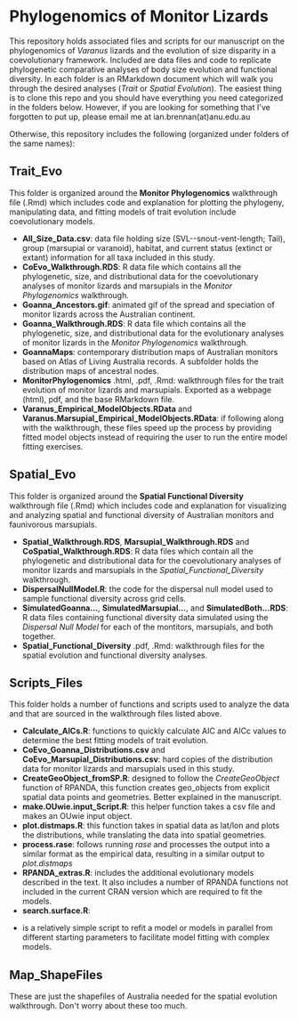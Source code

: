 # Phylogenomics of Monitor Lizards

This repository holds associated files and scripts for our manuscript on the phylogenomics of *Varanus* lizards and the evolution of size disparity in a coevolutionary framework. Included are data files and code to replicate phylogenetic comparative analyses of body size evolution and functional diversity. In each folder is an RMarkdown document which will walk you through the desired analyses (*Trait* or *Spatial Evolution*). The easiest thing is to clone this repo and you should have everything you need categorized in the folders below. However, if you are looking for something that I've forgotten to put up, please email me at ian.brennan(at)anu.edu.au

Otherwise, this repository includes the following (organized under folders of the same names):

 ## Trait_Evo
 This folder is organized around the **Monitor Phylogenomics** walkthrough file (.Rmd) which includes code and explanation for plotting the phylogeny, manipulating data, and fitting models of trait evolution include coevolutionary models.
 + **All_Size_Data.csv**: data file holding size (SVL--snout-vent-length; Tail), group (marsupial or varanoid), habitat, and current status (extinct or extant) information for all taxa included in this study.
 + **CoEvo_Walkthrough.RDS**: R data file which contains all the phylogenetic, size, and distributional data for the coevolutionary analyses of monitor lizards and marsupials in the *Monitor Phylogenomics* walkthrough.
 + **Goanna_Ancestors.gif**: animated gif of the spread and speciation of monitor lizards across the Australian continent.
 + **Goanna_Walkthrough.RDS**: R data file which contains all the phylogenetic, size, and distributional data for the evolutionary analyses of monitor lizards in the *Monitor Phylogenomics* walkthrough.
 + **GoannaMaps**: contemporary distribution maps of Australian monitors based on Atlas of Living Australia records. A subfolder holds the distribution maps of ancestral nodes.
 + **MonitorPhylogenomics** .html, .pdf, .Rmd: walkthrough files for the trait evolution of monitor lizards and marsupials. Exported as a webpage (html), pdf, and the base RMarkdown file.
 + **Varanus_Empirical_ModelObjects.RData** and **Varanus.Marsupial_Empirical_ModelObjects.RData**: if following along with the walkthrough, these files speed up the process by providing fitted model objects instead of requiring the user to run the entire model fitting exercises. 

## Spatial_Evo
This folder is organized around the **Spatial Functional Diversity** walkthrough file (.Rmd) which includes code and explanation for visualizing and analyzing spatial and functional diversity of Australian monitors and faunivorous marsupials.
+ **Spatial_Walkthrough.RDS**, **Marsupial_Walkthrough.RDS** and **CoSpatial_Walkthrough.RDS**: R data files which contain all the phylogenetic and distributional data for the coevolutionary analyses of monitor lizards and marsupials in the *Spatial_Functional_Diversity* walkthrough.
+ **DispersalNullModel.R**: the code for the dispersal null model used to sample functional diversity across grid cells.
+  **SimulatedGoanna...**, **SimulatedMarsupial...**, and **SimulatedBoth...RDS**: R data files containing functional diversity data simulated using the *Dispersal Null Model* for each of the montitors, marsupials, and both together.
+ **Spatial_Functional_Diversity** .pdf, .Rmd: walkthrough files for the spatial evolution and functional diversity analyses. 

## Scripts_Files
This folder holds a number of functions and scripts used to analyze the data and that are sourced in the walkthrough files listed above.
+ **Calculate_AICs.R**: functions to quickly calculate AIC and AICc values to determine the best fitting models of trait evolution.
+ **CoEvo_Goanna_Distributions.csv** and **CoEvo_Marsupial_Distributions.csv**: hard copies of the distribution data for monitor lizards and marsupials used in this study.
+ **CreateGeoObject_fromSP.R**: designed to follow the *CreateGeoObject* function of RPANDA, this function creates geo_objects from explicit spatial data points and geometries. Better explained in the manuscript.
+ **make.OUwie.input_Script.R**: this helper function takes a csv file and makes an OUwie input object.
+ **plot.distmaps.R**: this function takes in spatial data as lat/lon and plots the distributions, while translating the data into spatial geometries.
+ **process.rase**: follows running *rase* and processes the output into a similar format as the empirical data, resulting in a similar output to *plot.distmaps*
+ **RPANDA_extras.R**: includes the additional evolutionary models described in the text. It also includes a number of RPANDA functions not included in the current CRAN version which are required to fit the models.
+ **search.surface.R**: 
 - is a relatively simple script to refit a model or models in parallel from different starting parameters to facilitate model fitting with complex models.

## Map_ShapeFiles
These are just the shapefiles of Australia needed for the spatial evolution walkthrough. Don't worry about these too much.
